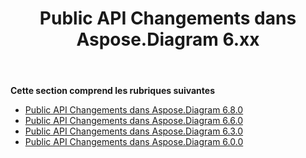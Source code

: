 ﻿---
title: Public API Changements dans Aspose.Diagram 6.xx
type: docs
weight: 30
url: /fr/net/public-api-changes-in-aspose-diagram-6-x-x/
---
**Cette section comprend les rubriques suivantes**
- [Public API Changements dans Aspose.Diagram 6.8.0](/diagram/fr/net/public-api-changes-in-aspose-diagram-6-8-0/)
- [Public API Changements dans Aspose.Diagram 6.6.0](/diagram/fr/net/public-api-changes-in-aspose-diagram-6-6-0/)
- [Public API Changements dans Aspose.Diagram 6.3.0](/diagram/fr/net/public-api-changes-in-aspose-diagram-6-3-0/)
- [Public API Changements dans Aspose.Diagram 6.0.0](/diagram/fr/net/public-api-changes-in-aspose-diagram-6-0-0/)
